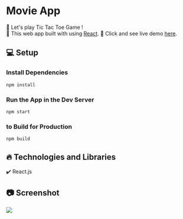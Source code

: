 # Movie App

🔸 Let's play Tic Tac Toe Game ! <br>
🔸 This web app built with using [React](https://reactjs.org/).
🔸 Click and see live demo [here](https://tictocgame.vercel.app/).

## 💻 Setup <br>

### Install Dependencies

```
npm install
```

### Run the App in the Dev Server

```
npm start
```

### to Build for Production

```
npm build
```

## 🔥 Technologies and Libraries <br>

✔️ React.js <br>

## 📷 Screenshot <br>

<img src="https://media.giphy.com/media/5fWXeqDc5XTulEdwNG/giphy.gif">
